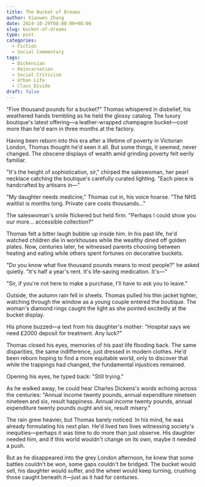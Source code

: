 ```yaml
---
title: The Bucket of Dreams
author: Xiaowen Zhang
date: 2024-10-29T08:00:00+08:00
slug: bucket-of-dreams
type: post
categories:
  - Fiction
  - Social Commentary
tags:
  - Dickensian
  - Reincarnation
  - Social Criticism
  - Urban Life
  - Class Divide
draft: false
---
```


"Five thousand pounds for a bucket?" Thomas whispered in disbelief, his weathered hands trembling as he held the glossy catalog. The luxury boutique's latest offering—a leather-wrapped champagne bucket—cost more than he'd earn in three months at the factory.

Having been reborn into this era after a lifetime of poverty in Victorian London, Thomas thought he'd seen it all. But some things, it seemed, never changed. The obscene displays of wealth amid grinding poverty felt eerily familiar.

"It's the height of sophistication, sir," chirped the saleswoman, her pearl necklace catching the boutique's carefully curated lighting. "Each piece is handcrafted by artisans in—"

"My daughter needs medicine," Thomas cut in, his voice hoarse. "The NHS waitlist is months long. Private care costs thousands..."

The saleswoman's smile flickered but held firm. "Perhaps I could show you our more... accessible collection?"

Thomas felt a bitter laugh bubble up inside him. In his past life, he'd watched children die in workhouses while the wealthy dined off golden plates. Now, centuries later, he witnessed parents choosing between heating and eating while others spent fortunes on decorative buckets.

"Do you know what five thousand pounds means to most people?" he asked quietly. "It's half a year's rent. It's life-saving medication. It's—"

"Sir, if you're not here to make a purchase, I'll have to ask you to leave."

Outside, the autumn rain fell in sheets. Thomas pulled his thin jacket tighter, watching through the window as a young couple entered the boutique. The woman's diamond rings caught the light as she pointed excitedly at the bucket display.

His phone buzzed—a text from his daughter's mother: "Hospital says we need £2000 deposit for treatment. Any luck?"

Thomas closed his eyes, memories of his past life flooding back. The same disparities, the same indifference, just dressed in modern clothes. He'd been reborn hoping to find a more equitable world, only to discover that while the trappings had changed, the fundamental injustices remained.

Opening his eyes, he typed back: "Still trying."

As he walked away, he could hear Charles Dickens's words echoing across the centuries: "Annual income twenty pounds, annual expenditure nineteen nineteen and six, result happiness. Annual income twenty pounds, annual expenditure twenty pounds ought and six, result misery."

The rain grew heavier, but Thomas barely noticed. In his mind, he was already formulating his next plan. He'd lived two lives witnessing society's inequities—perhaps it was time to do more than just observe. His daughter needed him, and if this world wouldn't change on its own, maybe it needed a push.

But as he disappeared into the grey London afternoon, he knew that some battles couldn't be won, some gaps couldn't be bridged. The bucket would sell, his daughter would suffer, and the wheel would keep turning, crushing those caught beneath it—just as it had for centuries.
